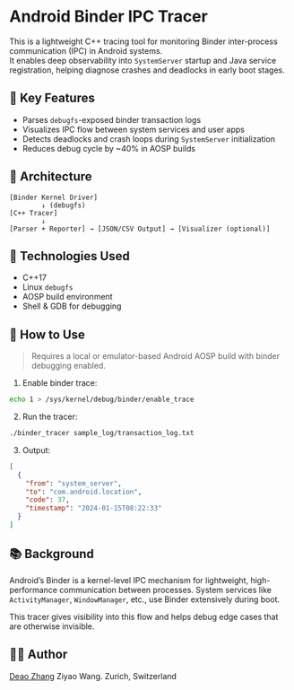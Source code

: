 # Android Binder IPC Tracer

This is a lightweight C++ tracing tool for monitoring Binder inter-process communication (IPC) in Android systems.  
It enables deep observability into `SystemServer` startup and Java service registration, helping diagnose crashes and deadlocks in early boot stages.

## 📌 Key Features

- Parses `debugfs`-exposed binder transaction logs
- Visualizes IPC flow between system services and user apps
- Detects deadlocks and crash loops during `SystemServer` initialization
- Reduces debug cycle by ~40% in AOSP builds

## 🧠 Architecture

```
[Binder Kernel Driver] 
        ↓ (debugfs)
[C++ Tracer] 
        ↓
[Parser + Reporter] → [JSON/CSV Output] → [Visualizer (optional)]
```

## 🔧 Technologies Used

- C++17
- Linux `debugfs`
- AOSP build environment
- Shell & GDB for debugging

## 🚀 How to Use

> Requires a local or emulator-based Android AOSP build with binder debugging enabled.

1. Enable binder trace:
```bash
echo 1 > /sys/kernel/debug/binder/enable_trace
```

2. Run the tracer:
```bash
./binder_tracer sample_log/transaction_log.txt
```

3. Output:
```json
[
  {
    "from": "system_server",
    "to": "com.android.location",
    "code": 37,
    "timestamp": "2024-01-15T08:22:33"
  }
]
```

## 📚 Background

Android’s Binder is a kernel-level IPC mechanism for lightweight, high-performance communication between processes. System services like `ActivityManager`, `WindowManager`, etc., use Binder extensively during boot.

This tracer gives visibility into this flow and helps debug edge cases that are otherwise invisible.

## 🧑‍💻 Author

[Deao Zhang](https://linkedin.com/in/deao-zhang-87993b249)  Ziyao Wang.
Zurich, Switzerland
